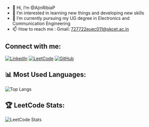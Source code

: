 - 👋 Hi, I’m @AjinRibiaP
- 👀 I’m interested in learning new things and developing new skills
- 🌱 I’m currently pursuing my UG degree in Electronics and Communication Engineering
- 📫 How to reach me : Gmail: 727722euec011@skcet.ac.in 

<!---
AjinRibiaP/AjinRibiaP is a ✨ special ✨ repository because its `README.md` (this file) appears on your GitHub profile.
You can click the Preview link to take a look at your changes.
--->

## Connect with me:
[![LinkedIn](https://img.shields.io/badge/LinkedIn-blue?style=for-the-badge&logo=linkedin)](https://www.linkedin.com/in/ajin-ribia-p-36a62a255/)
[![LeetCode](https://img.shields.io/badge/LeetCode-orange?style=for-the-badge&logo=leetcode)](https://leetcode.com/u/Ajin_Ribia/)
[![GitHub](https://img.shields.io/badge/GitHub-black?style=for-the-badge&logo=github)](https://github.com/AjinRibiaP)


## 📊 Most Used Languages:
![Top Langs](https://github-readme-stats.vercel.app/api/top-langs/?username=AjinRibiaP&layout=compact&theme=radical)


## 🏆 LeetCode Stats:
![LeetCode Stats](https://leetcard.jacoblin.cool/Ajin_Ribia?theme=dark&font=Abel&ext=heatmap)


